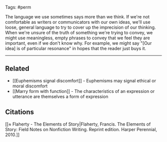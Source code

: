 Tags: #perm 

The language we use sometimes says more than we think. If we're not comfortable as writers or communicators with our own ideas, we'll use loose, general language to try to cover up the imprecision of our thinking. When we're unsure of the truth of something we're trying to convey, we might use meaningless, empty phrases to convey that we feel they are important, even if we don't know why. For example, we might say "[Our idea] is of particular resonance" in hopes that the reader just buys it. 

---
## Related
- [[Euphemisms signal discomfort]] - Euphemisms may signal ethical or moral discomfort
- [[Marry form with function]] - The characteristics of an expression or utterance are themselves a form of expression

## Citations
[[≈ Flaherty - The Elements of Story|Flaherty, Francis. The Elements of Story: Field Notes on Nonfiction Writing. Reprint edition. Harper Perennial, 2010.]]



